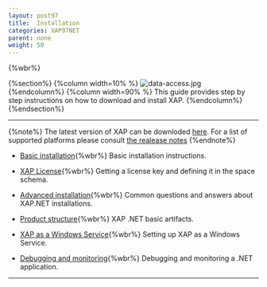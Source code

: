 ```yaml
---
layout: post97
title:  Installation
categories: XAP97NET
parent: none
weight: 50
---
```


{%wbr%}

{%section%}
{%column width=10% %}
![data-access.jpg](/attachment_files/subject/data-access.png)
{%endcolumn%}
{%column width=90% %}
This guide provides step by step instructions on how to download and install XAP.
{%endcolumn%}
{%endsection%}
<hr/>

{%note%}
The latest version of XAP can be downloded [here](http://www.gigaspaces.com/xap-download).
For a list of supported platforms please consult [the realease notes](/release_notes)
{%endnote%}


- [Basic installation](./installation.html){%wbr%}
Basic installation instructions.

- [XAP License](./license-key.html){%wbr%}
Getting a license key and defining it in the space schema.

- [Advanced installation](./advanced-installation-scenarios.html){%wbr%}
Common questions and answers about XAP.NET installations.

- [Product structure](./product-structure.html){%wbr%}
XAP .NET basic artifacts.

- [XAP as a Windows Service](./gigaspaces-services-manager.html){%wbr%}
Setting up XAP as a Windows Service.


- [Debugging and monitoring](./debugging-a-xap.net-application.html){%wbr%}
Debugging and monitoring a .NET application.

<hr/>


